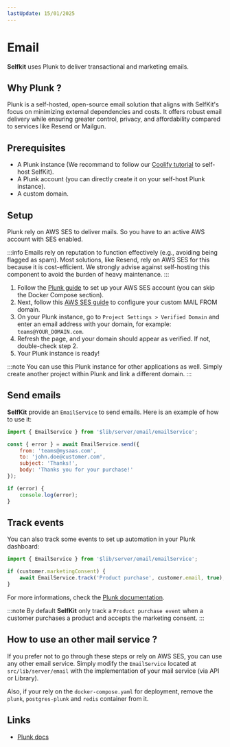 ```yaml
---
lastUpdate: 15/01/2025
---
```


# Email

**Selfkit** uses Plunk to deliver transactional and marketing emails.

## Why Plunk ?

Plunk is a self-hosted, open-source email solution that aligns with SelfKit's focus on minimizing external dependencies and costs. It offers robust email delivery while ensuring greater control, privacy, and affordability compared to services like Resend or Mailgun.

## Prerequisites

- A Plunk instance (We recommand to follow our [Coolify tutorial](/docs/coolify) to self-host SelfKit).
- A Plunk account (you can directly create it on your self-host Plunk instance).
- A custom domain.

## Setup

Plunk rely on AWS SES to deliver mails. So you have to an active AWS account with SES enabled.

:::info
Emails rely on reputation to function effectively (e.g., avoiding being flagged as spam). Most solutions, like Resend, rely on AWS SES for this because it is cost-efficient. We strongly advise against self-hosting this component to avoid the burden of heavy maintenance.
:::

1. Follow the [Plunk guide](https://docs.useplunk.com/getting-started/self-hosting) to set up your AWS SES account (you can skip the Docker Compose section).
2. Next, follow this [AWS SES guide](https://docs.aws.amazon.com/ses/latest/dg/mail-from.html#mail-from-set) to configure your custom MAIL FROM domain.
3. On your Plunk instance, go to ```Project Settings > Verified Domain``` and enter an email address with your domain, for example: ```teams@YOUR_DOMAIN.com```.
4. Refresh the page, and your domain should appear as verified. If not, double-check step 2.
5. Your Plunk instance is ready!

:::note
You can use this Plunk instance for other applications as well. Simply create another project within Plunk and link a different domain.
:::

## Send emails

**SelfKit** provide an ```EmailService``` to send emails. Here is an example of how to use it:

```javascript
import { EmailService } from '$lib/server/email/emailService';

const { error } = await EmailService.send({
	from: 'teams@mysaas.com',
	to: 'john.doe@customer.com',
	subject: 'Thanks!',
	body: 'Thanks you for your purchase!'
});

if (error) {
    console.log(error);
}
```

## Track events

You can also track some events to set up automation in your Plunk dashboard:

```javascript
import { EmailService } from '$lib/server/email/emailService';

if (customer.marketingConsent) {
	await EmailService.track('Product purchase', customer.email, true);
}
```

For more informations, check the [Plunk documentation](https://docs.useplunk.com/guides/setting-up-automation).

:::note
By default **SelfKit** only track a ```Product purchase event``` when a customer purchases a product and accepts the marketing consent.
:::

## How to use an other mail service ?

If you prefer not to go through these steps or rely on AWS SES, you can use any other email service. Simply modify the ```EmailService``` located at ```src/lib/server/email``` with the implementation of your mail service (via API or Library).

Also, if your rely on the ```docker-compose.yaml``` for deployment, remove the ```plunk```, ```postgres-plunk``` and ```redis``` container from it.

## Links

- [Plunk docs](https://docs.useplunk.com/getting-started/introduction)